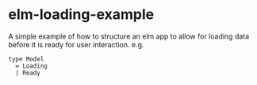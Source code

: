 # elm-loading-example

A simple example of how to structure an elm app to allow for loading data before
it is ready for user interaction. e.g.

```
type Model
  = Loading
  | Ready
```
